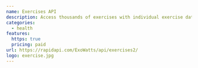```yaml
---
name: Exercises API
description: Access thousands of exercises with individual exercise data and animated demonstrations
categories:
  - health
features:
  https: true
  pricing: paid
url: https://rapidapi.com/ExoWatts/api/exercises2/
logo: exercise.jpg
---
```

